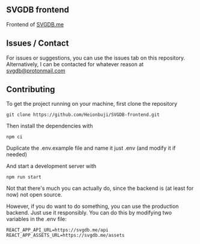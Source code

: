 ## SVGDB frontend

Frontend of [SVGDB.me](https://svgdb.me)

## Issues / Contact

For issues or suggestions, you can use the issues tab on this repository. Alternatively, I can be contacted for whatever reason at svgdb@protonmail.com

## Contributing

To get the project running on your machine, first clone the repository
```
git clone https://github.com/Heionbuji/SVGDB-frontend.git
```
Then install the dependencies with
```
npm ci
```
Duplicate the .env.example file and name it just .env (and modify it if needed)


And start a development server with
```
npm run start
```

Not that there's much you can actually do, since the backend is (at least for now) not open source.

However, if you do want to do something, you can use the production backend. Just use it responsibly. You can do this by modifying two variables in the .env file:
```
REACT_APP_API_URL=https://svgdb.me/api
REACT_APP_ASSETS_URL=https://svgdb.me/assets
```